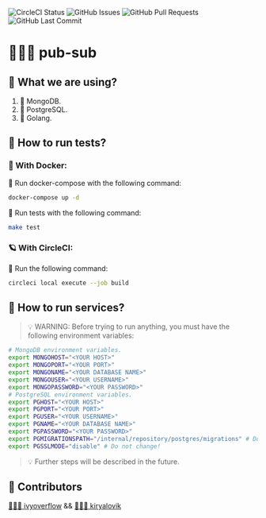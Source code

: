 ![CircleCI Status](https://img.shields.io/circleci/build/github/ivyoverflow/pub-sub/main?style=flat-square)
![GitHub Issues](https://img.shields.io/github/issues/ivyoverflow/pub-sub?style=flat-square)
![GitHub Pull Requests](https://img.shields.io/github/issues-pr/ivyoverflow/pub-sub?style=flat-square)
![GitHub Last Commit](https://img.shields.io/github/last-commit/ivyoverflow/pub-sub?style=flat-square)
# 🦹🏻‍♀️ pub-sub
## 🧪 What we are using?
1. 🍃 MongoDB.
2. 🐘 PostgreSQL.
3. 🐹 Golang.
## 📌 How to run tests?
### 🐳 With Docker:
🍨 Run docker-compose with the following command:
```bash
docker-compose up -d
```
🧁  Run tests with the following command:
```bash
make test
```
### 🪐 With CircleCI:
🍰  Run the following command:
```bash
circleci local execute --job build
```
## 📌 How to run services?

>💡 WARNING: Before trying to run anything, you must have the following environment variables:
```bash
# MongoDB environment variables.
export MONGOHOST="<YOUR HOST>"
export MONGOPORT="<YOUR PORT>"
export MONGONAME="<YOUR DATABASE NAME>"
export MONGOUSER="<YOUR USERNAME>"
export MONGOPASSWORD="<YOUR PASSWORD>"
# PostgreSQL environment variables.
export PGHOST="<YOUR HOST>"
export PGPORT="<YOUR PORT>"
export PGUSER="<YOUR USERNAME>"
export PGNAME="<YOUR DATABASE NAME>"
export PGPASSWORD="<YOUR PASSWORD>"
export PGMIGRATIONSPATH="/internal/repository/postgres/migrations" # Do not change!
export PGSSLMODE="disable" # Do not change!
```
> 💡 Further steps will be described in the future.
## 🚀 Contributors
[👨🏻‍🎓 ivyoverflow](https://github.com/ivyoverflow) &&  [👨🏻‍🚀 kiryalovik](https://github.com/kiryalovik)
